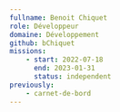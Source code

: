 ```yaml
---
fullname: Benoit Chiquet
role: Développeur
domaine: Développement
github: bChiquet
missions:
    - start: 2022-07-18
      end: 2023-01-31
      status: independent
previously:
    - carnet-de-bord
---
```

